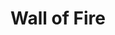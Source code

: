 ---
title: "Wall of Fire"
permalink: /spells/wall-of-fire/
tags:
  - Spell
  - 4th Level
  - Evocation
  - Damage
  - Fire
available_for:
  - Druid
  - Sorcerer
  - Wizard
level: "4th Level"
school: "Evocation"
range: "120 ft"
area: "60 ft"
shape: "Line"
comp:
  - V
  - S
  - M
material: "a small piece of phosphorus."
duration: "1 Minute"
concentration: true
attack: "DEX Save"
effect: "Fire"
description: |
  You create a wall of fire on a solid surface within range. You can make the wall up to 60 feet long, 20 feet high, and 1 foot thick, or a ringed wall up to 20 feet in diameter, 20 feet high, and 1 foot thick. The wall is opaque and lasts for the duration.

  When the wall appears, each creature within its area must make a Dexterity saving throw. On a failed save, a creature takes 5d8 fire damage, or half as much damage on a successful save.

  One side of the wall, selected by you when you cast this spell, deals 5d8 fire damage to each creature that ends its turn within 10 feet o f that side or inside the wall. A creature takes the same damage when it enters the wall for the first time on a turn or ends its turn there. The other side of the wall deals no damage.

  The other side of the wall deals no damage.

  **At higher levels.** When you cast this spell using a spell slot of 5th level or higher, the damage increases by 1d8 for each slot level above 4th.
excerpt: "You create a wall of fire on a solid surface within range."
source: "Basic Rules"
---